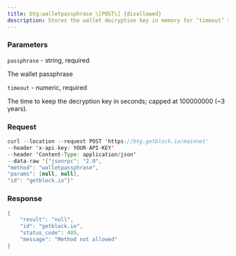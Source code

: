 ```yaml
---
title: btg:walletpassphrase \[POST\] {disallowed}
description: Stores the wallet decryption key in memory for ‘timeout’ seconds.This is needed prior to performing transactions related to private keyssuch as sending bitcoins Note\\Issuing the walletpassphrase command while the wallet is alreadyunlocked will set a new unlock time that overrides the old one.
---
```


### Parameters


`passphrase` - string, required

The wallet passphrase

`timeout` - numeric, required

The time to keep the decryption key in seconds; capped at 100000000 (~3
years).

### Request

``` java
curl --location --request POST 'https://btg.getblock.io/mainnet' 
--header 'x-api-key: YOUR-API-KEY' 
--header 'Content-Type: application/json' 
--data-raw '{"jsonrpc": "2.0",
"method": "walletpassphrase",
"params": [null, null],
"id": "getblock.io"}'
```

###  Response

``` java
{
    "result": "null",
    "id": "getblock.io",
    "status_code": 405,
    "message": "Method not allowed"
}
```

